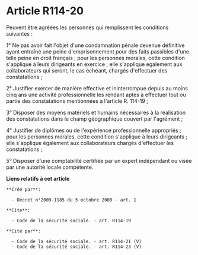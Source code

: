 # Article R114-20

Peuvent être agréées les personnes qui remplissent les conditions suivantes : 

1° Ne pas avoir fait l'objet d'une condamnation pénale devenue définitive ayant entraîné une peine d'emprisonnement pour des
faits passibles d'une telle peine en droit français ; pour les personnes morales, cette condition s'applique à leurs
dirigeants en exercice ; elle s'applique également aux collaborateurs qui seront, le cas échéant, chargés d'effectuer des
constatations ; 

2° Justifier exercer de manière effective et ininterrompue depuis au moins cinq ans une activité professionnelle les rendant
aptes à effectuer tout ou partie des constatations mentionnées à l'article R. 114-19 ; 

3° Disposer des moyens matériels et humains nécessaires à la réalisation des constatations dans le champ géographique couvert
par l'agrément ; 

4° Justifier de diplômes ou de l'expérience professionnelle appropriés ; pour les personnes morales, cette condition
s'applique à leurs dirigeants ; elle s'applique également aux collaborateurs chargés d'effectuer les constatations ; 

5° Disposer d'une comptabilité certifiée par un expert indépendant ou visée par une autorité locale compétente.

**Liens relatifs à cet article**

	**Créé par**:

	  - Décret n°2009-1185 du 5 octobre 2009 - art. 1

	**Cite**:

	  - Code de la sécurité sociale. - art. R114-19

	**Cité par**:

	  - Code de la sécurité sociale. - art. R114-21 (V)
	  - Code de la sécurité sociale. - art. R114-23 (V)
